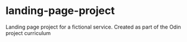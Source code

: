 # landing-page-project
Landing page project for a fictional service. Created as part of the Odin project curriculum
